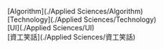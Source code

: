 [Algorithm](./Applied Sciences/Algorithm)  
[Technology](./Applied Sciences/Technology)  
[UI](./Applied Sciences/UI)  
[資工笑話](./Applied Sciences/資工笑話)  
